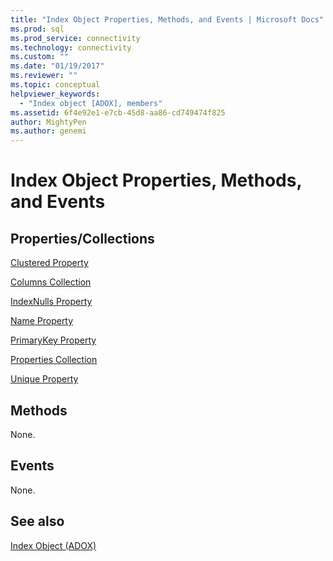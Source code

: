 ```yaml
---
title: "Index Object Properties, Methods, and Events | Microsoft Docs"
ms.prod: sql
ms.prod_service: connectivity
ms.technology: connectivity
ms.custom: ""
ms.date: "01/19/2017"
ms.reviewer: ""
ms.topic: conceptual
helpviewer_keywords: 
  - "Index object [ADOX], members"
ms.assetid: 6f4e92e1-e7cb-45d8-aa86-cd749474f825
author: MightyPen
ms.author: genemi
---
```

# Index Object Properties, Methods, and Events
## Properties/Collections  
 [Clustered Property](../../../ado/reference/adox-api/clustered-property-adox.md)  
  
 [Columns Collection](../../../ado/reference/adox-api/columns-collection-adox.md)  
  
 [IndexNulls Property](../../../ado/reference/adox-api/indexnulls-property-adox.md)  
  
 [Name Property](../../../ado/reference/adox-api/name-property-adox.md)  
  
 [PrimaryKey Property](../../../ado/reference/adox-api/primarykey-property-adox.md)  
  
 [Properties Collection](../../../ado/reference/ado-api/properties-collection-ado.md)  
  
 [Unique Property](../../../ado/reference/adox-api/unique-property-adox.md)  
  
## Methods  
 None.  
  
## Events  
 None.  
  
## See also  
 [Index Object (ADOX)](../../../ado/reference/adox-api/index-object-adox.md)
